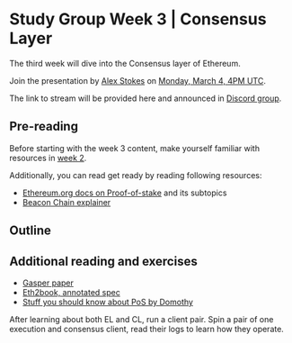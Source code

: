 # Study Group Week 3 | Consensus Layer

The third week will dive into the Consensus layer of Ethereum. 

Join the presentation by [Alex Stokes](https://twitter.com/ralexstokes) on [Monday, March 4, 4PM UTC](https://savvytime.com/converter/utc-to-germany-berlin-united-kingdom-london-ny-new-york-city-ca-san-francisco-china-shanghai-japan-tokyo-australia-sydney/mar-04-2024/4pm). 

The link to stream will be provided here and announced in [Discord group](https://discord.gg/epfsg). 

## Pre-reading

Before starting with the week 3 content, make yourself familiar with resources in [week 2](/eps/week2.md). 

Additionally, you can read get ready by reading following resources:
- [Ethereum.org docs on Proof-of-stake](https://ethereum.org/developers/docs/consensus-mechanisms/pos) and its subtopics
- [Beacon Chain explainer](https://ethos.dev/beacon-chain)


## Outline

## Additional reading and exercises 

- [Gasper paper](https://arxiv.org/pdf/2003.03052.pdf)
- [Eth2book, annotated spec](https://eth2book.info/)
- [Stuff you should know about PoS by Domothy](https://domothy.com/proof-of-stake/)

After learning about both EL and CL, run a client pair. Spin a pair of one execution and consensus client, read their logs to learn how they operate. 
